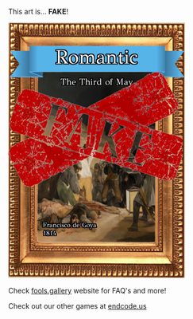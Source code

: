 This art is... 
 **FAKE**! 
 
 ![alt text](The_Third_of_May_Fake.png?raw=true "Artwork Card")  
 
 Check [fools.gallery](https://fools.gallery/) website for FAQ's and more! 
 
 Check out our other games at [endcode.us](https://endcode.us/)